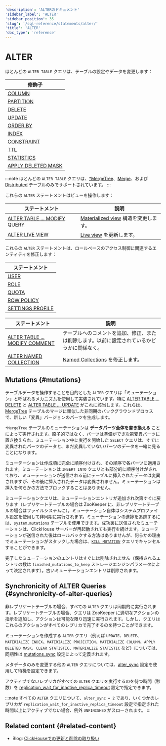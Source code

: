 ```yaml
---
'description': 'ALTERのドキュメント'
'sidebar_label': 'ALTER'
'sidebar_position': 35
'slug': '/sql-reference/statements/alter/'
'title': 'ALTER'
'doc_type': 'reference'
---
```



# ALTER

ほとんどの `ALTER TABLE` クエリは、テーブルの設定やデータを変更します：

| 修飾子                                                                            |
|-------------------------------------------------------------------------------------|
| [COLUMN](/sql-reference/statements/alter/column.md)                         |
| [PARTITION](/sql-reference/statements/alter/partition.md)                   |
| [DELETE](/sql-reference/statements/alter/delete.md)                         |
| [UPDATE](/sql-reference/statements/alter/update.md)                         |
| [ORDER BY](/sql-reference/statements/alter/order-by.md)                     |
| [INDEX](/sql-reference/statements/alter/skipping-index.md)                  |
| [CONSTRAINT](/sql-reference/statements/alter/constraint.md)                 |
| [TTL](/sql-reference/statements/alter/ttl.md)                               |
| [STATISTICS](/sql-reference/statements/alter/statistics.md)                 |
| [APPLY DELETED MASK](/sql-reference/statements/alter/apply-deleted-mask.md) |

:::note
ほとんどの `ALTER TABLE` クエリは、[\*MergeTree](/engines/table-engines/mergetree-family/index.md)、[Merge](/engines/table-engines/special/merge.md)、および [Distributed](/engines/table-engines/special/distributed.md) テーブルのみでサポートされています。
:::

これらの `ALTER` ステートメントはビューを操作します：

| ステートメント                                                                           | 説明                                                                          |
|-------------------------------------------------------------------------------------|--------------------------------------------------------------------------------------|
| [ALTER TABLE ... MODIFY QUERY](/sql-reference/statements/alter/view.md)     | [Materialized view](/sql-reference/statements/create/view) 構造を変更します。                                       |
| [ALTER LIVE VIEW](/sql-reference/statements/alter/view#alter-live-view-statement) | [Live view](/sql-reference/statements/create/view.md/#live-view) を更新します。|

これらの `ALTER` ステートメントは、ロールベースのアクセス制御に関連するエンティティを修正します：

| ステートメント                                                                       |
|---------------------------------------------------------------------------------|
| [USER](/sql-reference/statements/alter/user.md)                         |
| [ROLE](/sql-reference/statements/alter/role.md)                         |
| [QUOTA](/sql-reference/statements/alter/quota.md)                       |
| [ROW POLICY](/sql-reference/statements/alter/row-policy.md)             |
| [SETTINGS PROFILE](/sql-reference/statements/alter/settings-profile.md) |

| ステートメント                                                                             | 説明                                                                               |
|---------------------------------------------------------------------------------------|-------------------------------------------------------------------------------------------|
| [ALTER TABLE ... MODIFY COMMENT](/sql-reference/statements/alter/comment.md)  | テーブルへのコメントを追加、修正、または削除します。以前に設定されているかどうかに関係なく。 |
| [ALTER NAMED COLLECTION](/sql-reference/statements/alter/named-collection.md) | [Named Collections](/operations/named-collections.md) を修正します。                   |

## Mutations {#mutations}

テーブルデータを操作することを目的とした `ALTER` クエリは「ミューテーション」と呼ばれるメカニズムを使用して実装されています。特に [ALTER TABLE ... DELETE](/sql-reference/statements/alter/delete.md) と [ALTER TABLE ... UPDATE](/sql-reference/statements/alter/update.md) がこれに該当します。これらは、[MergeTree](/engines/table-engines/mergetree-family/index.md) テーブルのマージに類似した非同期のバックグラウンドプロセスで、新しい「変異」バージョンのパーツを生成します。

`*MergeTree` テーブルのミューテーションは **データパーツ全体を書き換える** ことによって実行されます。原子的ではなく、パーツは準備ができ次第変異パーツに置き換えられ、ミューテーション中に実行を開始した `SELECT` クエリは、すでに変異されたパーツのデータと、まだ変異していないパーツのデータを一緒に見ることになります。

ミューテーションは作成順に完全に順序付けされ、その順序で各パーツに適用されます。ミューテーションは `INSERT INTO` クエリとも部分的に順序付けがされており、ミューテーションが送信される前にテーブルに挿入されたデータは変異されますが、その後に挿入されたデータは変異されません。ミューテーションは挿入を何らかの方法でブロックすることはありません。

ミューテーションクエリは、ミューテーションエントリが追加され次第すぐに戻ります（レプリケートテーブルの場合は ZooKeeper に、非レプリケートテーブルの場合はファイルシステムに）。ミューテーション自体はシステムプロファイル設定を使用して非同期に実行されます。ミューテーションの進捗を追跡するには、[`system.mutations`](/operations/system-tables/mutations) テーブルを使用できます。成功裏に送信されたミューテーションは、ClickHouse サーバーが再起動されても実行を続けます。ミューテーションが送信された後はロールバックする方法はありませんが、何らかの理由でミューテーションがスタックした場合は、[`KILL MUTATION`](/sql-reference/statements/kill.md/#kill-mutation) クエリでキャンセルすることができます。

完了したミューテーションのエントリはすぐには削除されません（保持されるエントリの数は `finished_mutations_to_keep` ストレージエンジンパラメータによって決定されます）。古いミューテーションエントリは削除されます。

## Synchronicity of ALTER Queries {#synchronicity-of-alter-queries}

非レプリケートテーブルの場合、すべての `ALTER` クエリは同期的に実行されます。レプリケートテーブルの場合、クエリは ZooKeeper に適切なアクションの指示を追加し、アクションは可能な限り迅速に実行されます。しかし、クエリはこれらのアクションがすべてのレプリカで完了するのを待つことができます。

ミューテーションを作成する `ALTER` クエリ（例えば `UPDATE`、`DELETE`、`MATERIALIZE INDEX`、`MATERIALIZE PROJECTION`、`MATERIALIZE COLUMN`、`APPLY DELETED MASK`、`CLEAR STATISTIC`、`MATERIALIZE STATISTIC` など）については、同期性は [mutations_sync](/operations/settings/settings.md/#mutations_sync) 設定によって定義されます。

メタデータのみを変更する他の `ALTER` クエリについては、[alter_sync](/operations/settings/settings#alter_sync) 設定を使用して待機を設定できます。

アクティブでないレプリカがすべての `ALTER` クエリを実行するのを待つ時間（秒数）を [replication_wait_for_inactive_replica_timeout](/operations/settings/settings#replication_wait_for_inactive_replica_timeout) 設定で指定できます。

:::note
すべての `ALTER` クエリについて、`alter_sync = 2` であり、いくつかのレプリカが `replication_wait_for_inactive_replica_timeout` 設定で指定された時間以上にアクティブでない場合、例外 `UNFINISHED` がスローされます。
:::

## Related content {#related-content}

- Blog: [ClickHouseでの更新と削除の取り扱い](https://clickhouse.com/blog/handling-updates-and-deletes-in-clickhouse)

